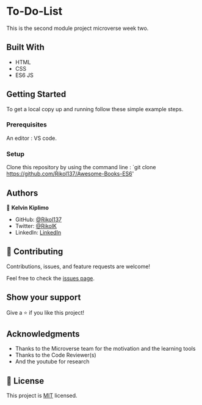 # To-Do-List[](https://img.shields.io/badge/Microverse-blueviolet)
This is the second module project microverse week two.
## Built With

- HTML
- CSS
- ES6 JS

## Getting Started

To get a local copy up and running follow these simple example steps.

### Prerequisites
An editor : VS code.

### Setup
Clone this repository by using the command line : 
`git clone https://github.com/Rikol137/Awesome-Books-ES6'

## Authors

👤 **Kelvin Kiplimo**

- GitHub: [@Rikol137](https://https://github.com/Rikol137)
- Twitter: [@RikolK](https://twitter.com/)
- LinkedIn: [LinkedIn](https://www.linkedin.com/in/KelvinKimwetich/)

## 🤝 Contributing

Contributions, issues, and feature requests are welcome!

Feel free to check the [issues page](../../issues/).

## Show your support

Give a ⭐️ if you like this project!

## Acknowledgments

- Thanks to the Microverse team for the motivation and the learning tools
- Thanks to the Code Reviewer(s) 
- And the youtube for research

## 📝 License

This project is [MIT](./LICENSE) licensed.
